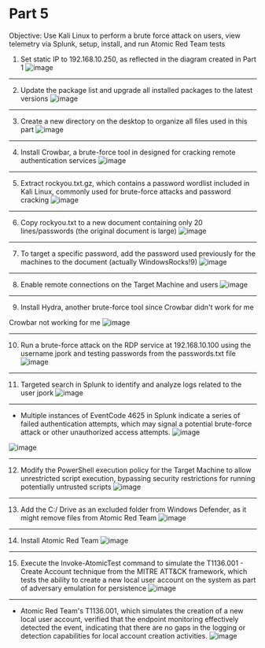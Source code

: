 # Part 5
Objective: Use Kali Linux to perform a brute force attack on users, view telemetry via Splunk, setup, install, and run Atomic Red Team tests

1. Set static IP to 192.168.10.250, as reflected in the diagram created in Part 1
![image](https://github.com/user-attachments/assets/83efe972-a8ab-4f32-944d-4841ea7ef78e)

---
2. Update the package list and upgrade all installed packages to the latest versions
![image](https://github.com/user-attachments/assets/a7299ad3-b400-4fd0-9fd4-b5199bd8f02d)

---
3. Create a new directory on the desktop to organize all files used in this part
![image](https://github.com/user-attachments/assets/06c45064-e145-4caf-b6bb-64184a22fddf)

---
4. Install Crowbar, a brute-force tool in designed for cracking remote authentication services
![image](https://github.com/user-attachments/assets/a4d09e8e-ea95-4dc3-9d4b-55e7bbdbb054)

---
5. Extract rockyou.txt.gz, which contains a password wordlist included in Kali Linux, commonly used for brute-force attacks and password cracking
![image](https://github.com/user-attachments/assets/19d8b97e-1a6c-4dc3-bf63-85274817a551)

---
6. Copy rockyou.txt to a new document containing only 20 lines/passwords (the original document is large)
![image](https://github.com/user-attachments/assets/73bd5fee-81e5-4214-a7a8-0bc2ddb32aa3)

---
7. To target a specific password, add the password used previously for the machines to the document (actually WindowsRocks!9)
![image](https://github.com/user-attachments/assets/9aee588e-e437-439a-833e-ebf2619cfa5e)

---
8. Enable remote connections on the Target Machine and users
![image](https://github.com/user-attachments/assets/074dec3b-80af-4435-b8de-3720cab868a9)

---
9. Install Hydra, another brute-force tool since Crowbar didn't work for me

Crowbar not working for me
![image](https://github.com/user-attachments/assets/4d6d1b08-7aa1-4698-8cf2-28b793a6848f)

---
10. Run a brute-force attack on the RDP service at 192.168.10.100 using the username jpork and testing passwords from the passwords.txt file
    ![image](https://github.com/user-attachments/assets/fe2cfb71-a634-43a6-90b1-40a3ae49233a)

---
11. Targeted search in Splunk to identify and analyze logs related to the user jpork
![image](https://github.com/user-attachments/assets/397b81c2-b871-4f5d-ac6e-e3c221c31a86)

---
- Multiple instances of EventCode 4625 in Splunk indicate a series of failed authentication attempts, which may signal a potential brute-force attack or other unauthorized access attempts.
![image](https://github.com/user-attachments/assets/8b396037-df87-4b68-9724-860cad696543)

![image](https://github.com/user-attachments/assets/e30a8824-8e2e-4b44-8d01-e186feaaa578)

---
12. Modify the PowerShell execution policy for the Target Machine to allow unrestricted script execution, bypassing security restrictions for running potentially untrusted scripts
![image](https://github.com/user-attachments/assets/dbcc5383-5d85-4759-bba3-7d17dc0134ad)

---
13. Add the C:/ Drive as an excluded folder from Windows Defender, as it might remove files from Atomic Red Team
![image](https://github.com/user-attachments/assets/46f8fba9-cd96-49fa-8ad5-9fd938b7471f)

---
14. Install Atomic Red Team
![image](https://github.com/user-attachments/assets/a04c04ca-8049-4262-8606-67f51f619780)

---
15. Execute the Invoke-AtomicTest command to simulate the T1136.001 - Create Account technique from the MITRE ATT&CK framework, which tests the ability to create a new local user account on the system as part of adversary emulation for persistence
![image](https://github.com/user-attachments/assets/a4b5fd14-1632-40df-a1eb-3f675cb62d0a)

---
- Atomic Red Team's T1136.001, which simulates the creation of a new local user account, verified that the endpoint monitoring effectively detected the event, indicating that there are no gaps in the logging or detection capabilities for local account creation activities. 
![image](https://github.com/user-attachments/assets/e27d3497-cb64-4467-bb02-0a0cc769508f)
















